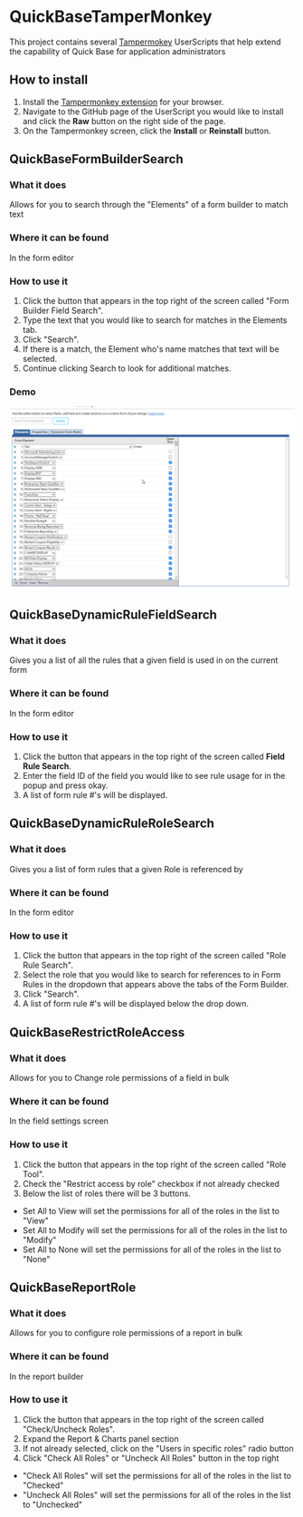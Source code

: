 # QuickBaseTamperMonkey
This project contains several [Tampermokey](http://www.tampermonkey.net/) UserScripts that help extend the capability of Quick Base for application administrators
## How to install
1. Install the [Tampermonkey extension](https://www.tampermonkey.net/?ext=dhdg&browser=chrome) for your browser.
2. Navigate to the GitHub page of the UserScript you would like to install and click the **Raw** button on the right side of the page.
3. On the Tampermonkey screen, click the **Install** or **Reinstall** button.
## QuickBaseFormBuilderSearch
### What it does
Allows for you to search through the "Elements" of a form builder to match text
### Where it can be found
In the form editor
### How to use it
1. Click the button that appears in the top right of the screen called "Form Builder Field Search".
2. Type the text that you would like to search for matches in the Elements tab.
3. Click "Search".
4. If there is a match, the Element who's name matches that text will be selected.
5. Continue clicking Search to look for additional matches.
### Demo
![](Demo/FormBuilderSearch.gif)
## QuickBaseDynamicRuleFieldSearch
### What it does
Gives you a list of all the rules that a given field is used in on the current form
### Where it can be found
In the form editor
### How to use it
1. Click the button that appears in the top right of the screen called **Field Rule Search**.
2. Enter the field ID of the field you would like to see rule usage for in the popup and press okay.
3. A list of form rule #'s will be displayed.
## QuickBaseDynamicRuleRoleSearch
### What it does
Gives you a list of form rules that a given Role is referenced by
### Where it can be found
In the form editor
### How to use it
1. Click the button that appears in the top right of the screen called "Role Rule Search".
2. Select the role that you would like to search for references to in Form Rules in the dropdown that appears above the tabs of the Form Builder.
3. Click "Search".
4. A list of form rule #'s will be displayed below the drop down.
## QuickBaseRestrictRoleAccess
### What it does
Allows for you to Change role permissions of a field in bulk
### Where it can be found
In the field settings screen
### How to use it
1. Click the button that appears in the top right of the screen called "Role Tool".
2. Check the "Restrict access by role" checkbox if not already checked
3. Below the list of roles there will be 3 buttons.
* Set All to View will set the permissions for all of the roles in the list to "View"
* Set All to Modify will set the permissions for all of the roles in the list to "Modify"
* Set All to None will set the permissions for all of the roles in the list to "None"
## QuickBaseReportRole
### What it does
Allows for you to configure role permissions of a report in bulk
### Where it can be found
In the report builder
### How to use it
1. Click the button that appears in the top right of the screen called "Check/Uncheck Roles".
2. Expand the Report & Charts panel section
3. If not already selected, click on the "Users in specific roles" radio button
4. Click "Check All Roles" or "Uncheck All Roles" button in the top right
* "Check All Roles" will set the permissions for all of the roles in the list to "Checked"
* "Uncheck All Roles" will set the permissions for all of the roles in the list to "Unchecked"
